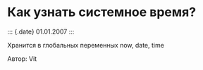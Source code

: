 Как узнать системное время?
===========================

::: {.date}
01.01.2007
:::

Хранится в глобальных переменных now, date, time

Автор: Vit
